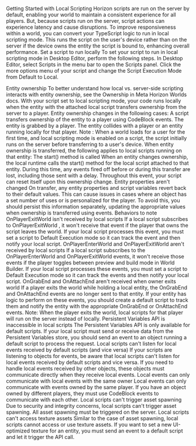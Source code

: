 Getting Started with Local Scripting
Horizon scripts are run on the server by default, enabling your world to maintain a consistent experience for all players. But, because scripts run on the server, script actions can experience latency and cause disruptions. To improve responsiveness within a world, you can convert your TypeScript logic to run in local scripting mode. This runs the script on the user's device rather than on the server if the device owns the entity the script is bound to, enhancing overall performance.
Set a script to run locally
To set your script to run in local scripting mode in Desktop Editor, perform the following steps.
In Desktop Editor, select Scripts in the menu bar to open the Scripts panel. 
Click the more options menu of your script and change the Script Execution Mode from Default to Local.

Entity ownership
To better understand how local vs. server-side scripting interacts with entity ownership, see the Ownership in Meta Horizon Worlds docs.
With your script set to local scripting mode, your code runs locally when the entity with the attached local script transfers ownership from the server to a player. Entity ownership changes in the following cases:
A script transfers ownership of the entity to a player using CodeBlock events.
The entity is grabbed by a player.
The entity collides with a player or an entity running locally for that player.
Note : When a world loads for a user for the first time, and local scripting mode is enabled on a script, the script initially runs on the server before transferring to a user's device.
When entity ownership is transferred, the following applies to local scripts running on that entity:
The start() method is called
When an entity changes ownership, the local runtime calls the start() method for the local script attached to that entity. During this time, any events fired off before or during this transfer are lost, including those sent with a delay. Throughout this event, your script can reset itself upon this ownership change.
Entity properties aren't changed
On transfer, any entity properties and script variables revert back to their default values. This can cause issues in cases where an object has a set number of uses or is personalized for the player. To avoid this, you should persist this information separately, updating the appropriate values when ownership is transferred using events.
Behaviors to note
OnPlayerExitWorld isn't received by local scripts
If a local script subscribes to OnPlayerExitWorld , it won't receive that event if the player that owns the script leaves the world. If your local script processes this event, you must set a script to Default Execution mode so it can track the event and then notify your local script.
OnPlayerEnterWorld and OnPlayerExitWorld aren't received by local scripts
If a local script subscribes to the OnPlayerEnterWorld and OnPlayerExitWorld events, it won't receive those events if the player toggles between preview and build mode in World Builder. If your local script processes these events, you must set a script to Default Execution mode so it can track the events and then notify your local script.
OnGrabEnd and OnAttachEnd aren't received when owner exits world
If a player exits the world while holding a local entity, the OnGrabEnd and OnAttachEnd events are no longer sent to that entity. If your entity has logic to perform on these events, you should create a default script to track them and notify the entity with the appropriate OnGrabEnd or OnAttachEnd events.
Note: When the player exits the world, local scripts for that player will run on the server instead of locally.
Persistent Variables API is inaccessible in local scripts
The Persistent Variables API is only available for default scripts. If your local script must send or receive data from the Persistent Variables store, you should send an event to an object running a default script to process the request.
Local scripts can't listen for local events received by default scripts (and vice versa)
If your scripts are listening to objects for events, be aware that local scripts can't listen for local events received by default scripts and vice versa. If you need to handle local  events received by other objects, these objects must communicate directly when they receive local events.
Local events can only communicate with local events with the same owner
Local events can only communicate with events owned by the same player. If you have an object owned by different players, they must use CodeBlock events to communicate with each other.
Local scripts can't trigger asset spawning
Due to security and integrity concerns, local scripts can't trigger asset spawning. All asset spawning must be triggered on the server.
Local scripts can't access texture assets
Similar to the case of asset spawning, local scripts cannot access or use texture assets. If you want to set a new UI-optimized texture for an entity, you must send an event to a default script and let it trigger the API call.